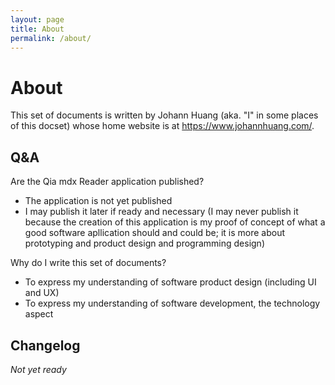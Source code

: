 ```yaml
---
layout: page
title: About
permalink: /about/
---
```


# About

This set of documents is written by Johann Huang (aka. "I" in some places of this docset) whose home website is at <https://www.johannhuang.com/>.


## Q&A

Are the Qia mdx Reader application published?

* The application is not yet published
* I may publish it later if ready and necessary (I may never publish it because the creation of this application is my proof of concept of what a good software apllication should and could be; it is more about prototyping and product design and programming design)

Why do I write this set of documents?

* To express my understanding of software product design (including UI and UX)
* To express my understanding of software development, the technology aspect


## Changelog

*Not yet ready*
